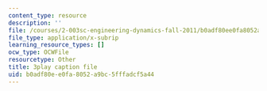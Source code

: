 ```yaml
---
content_type: resource
description: ''
file: /courses/2-003sc-engineering-dynamics-fall-2011/b0adf80ee0fa8052a9bc5fffadcf5a44_Ze5nqLIYUMc.srt
file_type: application/x-subrip
learning_resource_types: []
ocw_type: OCWFile
resourcetype: Other
title: 3play caption file
uid: b0adf80e-e0fa-8052-a9bc-5fffadcf5a44
---
```


